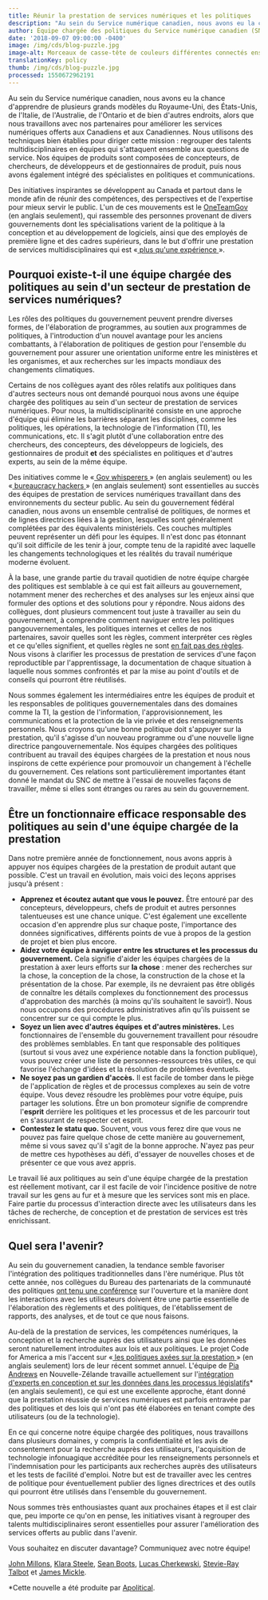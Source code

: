 ```yaml
---
title: Réunir la prestation de services numériques et les politiques
description: "Au sein du Service numérique canadien, nous avons eu la chance d'apprendre de plusieurs grands modèles du Royaume-Uni, des États-Unis, de l'Italie, de l'Australie, de l'Ontario et de bien d'autres endroits, alors que nous travaillons avec nos partenaires pour améliorer les services numériques offerts aux Canadiens et aux Canadiennes. Nous utilisons des techniques bien établies pour diriger cette mission\_: regrouper des talents multidisciplinaires en équipes qui s'attaquent ensemble aux questions de service. Nos équipes de produits sont composées de concepteurs,\_de chercheurs, de développeurs et de gestionnaires de produit, puis nous avons également intégré des spécialistes en politiques et communications."
author: Équipe chargée des politiques du Service numérique canadien (SNC)
date: '2018-09-07 09:00:00 -0400'
image: /img/cds/blog-puzzle.jpg
image-alt: Morceaux de casse-tête de couleurs différentes connectés ensemble.
translationKey: policy
thumb: /img/cds/blog-puzzle.jpg
processed: 1550672962191
---
```

Au sein du Service numérique canadien, nous avons eu la chance d'apprendre de plusieurs grands modèles du Royaume-Uni, des États-Unis, de l'Italie, de l'Australie, de l'Ontario et de bien d'autres endroits, alors que nous travaillons avec nos partenaires pour améliorer les services numériques offerts aux Canadiens et aux Canadiennes. Nous utilisons des techniques bien établies pour diriger cette mission : regrouper des talents multidisciplinaires en équipes qui s'attaquent ensemble aux questions de service. Nos équipes de produits sont composées de concepteurs, de chercheurs, de développeurs et de gestionnaires de produit, puis nous avons également intégré des spécialistes en politiques et communications. 

Des initiatives inspirantes se développent au Canada et partout dans le monde afin de réunir des compétences, des perspectives et de l'expertise pour mieux servir le public. L'un de ces mouvements est le [OneTeamGov](https://www.oneteamgov.uk/) (en anglais seulement), qui rassemble des personnes provenant de divers gouvernements dont les spécialisations varient de la politique à la conception et au développement de logiciels, ainsi que des employés de première ligne et des cadres supérieurs, dans le but d'offrir une prestation de services multidisciplinaires qui est «[ plus qu'une expérience](https://medium.com/@kcollingwood/what-people-told-us-government-policy-and-service-design-event-c5596b7c8953)<span style="text-decoration:underline;"> </span>».

## Pourquoi existe-t-il une équipe chargée des politiques au sein d'un secteur de prestation de services numériques?

Les rôles des politiques du gouvernement peuvent prendre diverses formes, de l'élaboration de programmes, au soutien aux programmes de politiques, à l'introduction d'un nouvel avantage pour les anciens combattants, à l'élaboration de politiques de gestion pour l'ensemble du gouvernement pour assurer une orientation uniforme entre les ministères et les organismes, et aux recherches sur les impacts mondiaux des changements climatiques. 

Certains de nos collègues ayant des rôles relatifs aux politiques dans d'autres secteurs nous ont demandé pourquoi nous avons une équipe chargée des politiques au sein d'un secteur de prestation de services numériques. Pour nous, la multidisciplinarité consiste en une approche d'équipe qui élimine les barrières séparant les disciplines, comme les politiques, les opérations, la technologie de l'information (TI), les communications, etc. Il s'agit plutôt d'une collaboration entre des chercheurs, des concepteurs, des développeurs de logiciels, des gestionnaires de produit **et** des spécialistes en politiques et d'autres experts, au sein de la même équipe. 

Des initiatives comme le «[ Gov whisperers](https://twitter.com/LouiseDowne/status/990925890245808128)<span style="text-decoration:underline;"> </span>» (en anglais seulement) ou les «[ bureaucracy hackers](https://handbook.18f.gov/history-and-values/#hacking-bureaucracy)<span style="text-decoration:underline;"> </span>» (en anglais seulement) sont essentielles au succès des équipes de prestation de services numériques travaillant dans des environnements du secteur public. Au sein du gouvernement fédéral canadien, nous avons un ensemble centralisé de politiques, de normes et de lignes directrices liées à la gestion, lesquelles sont généralement complétées par des équivalents ministériels. Ces couches multiples peuvent représenter un défi pour les équipes. Il n'est donc pas étonnant qu'il soit difficile de les tenir à jour, compte tenu de la rapidité avec laquelle les changements technologiques et les réalités du travail numérique moderne évoluent.

À la base, une grande partie du travail quotidien de notre équipe chargée des politiques est semblable à ce qui est fait ailleurs au gouvernement, notamment mener des recherches et des analyses sur les enjeux ainsi que formuler des options et des solutions pour y répondre. Nous aidons des collègues, dont plusieurs commencent tout juste à travailler au sein du gouvernement, à comprendre comment naviguer entre les politiques pangouvernementales, les politiques internes et celles de nos partenaires, savoir quelles sont les règles, comment interpréter ces règles et ce qu'elles signifient, et quelles règles ne sont [en fait pas des règles](https://www.nextgov.com/cio-briefing/2015/03/meet-digital-service-guru-whos-helping-new-recruits-navigate-federal-bureaucracy/107148/). Nous visons à clarifier les processus de prestation de services d'une façon reproductible par l'apprentissage, la documentation de chaque situation à laquelle nous sommes confrontés et par la mise au point d'outils et de conseils qui pourront être réutilisés. 

Nous sommes également les intermédiaires entre les équipes de produit et les responsables de politiques gouvernementales dans des domaines comme la TI, la gestion de l'information, l'approvisionnement, les communications et la protection de la vie privée et des renseignements personnels. Nous croyons qu'une bonne politique doit s'appuyer sur la prestation, qu'il s'agisse d'un nouveau programme ou d'une nouvelle ligne directrice pangouvernementale. Nos équipes chargées des politiques contribuent au travail des équipes chargées de la prestation et nous nous inspirons de cette expérience pour promouvoir un changement à l'échelle du gouvernement. Ces relations sont particulièrement importantes étant donné le mandat du SNC de mettre à l'essai de nouvelles façons de travailler, même si elles sont étranges ou rares au sein du gouvernement.

## Être un fonctionnaire efficace responsable des politiques au sein d'une équipe chargée de la prestation

Dans notre première année de fonctionnement, nous avons appris à appuyer nos équipes chargées de la prestation de produit autant que possible. C'est un travail en évolution, mais voici des leçons apprises jusqu'à présent :

* **Apprenez et écoutez autant que vous le pouvez.** Être entouré par des concepteurs, développeurs, chefs de produit et autres personnes talentueuses est une chance unique. C'est également une excellente occasion d'en apprendre plus sur chaque poste, l'importance des données significatives, différents points de vue à propos de la gestion de projet et bien plus encore.
* **Aidez votre équipe à naviguer entre les structures et les processus du gouvernement.** Cela signifie d'aider les équipes chargées de la prestation à axer leurs efforts sur **la chose** : mener des recherches sur la chose, la conception de la chose, la construction de la chose et la présentation de la chose. Par exemple, ils ne devraient pas être obligés de connaître les détails complexes du fonctionnement des processus d'approbation des marchés (à moins qu'ils souhaitent le savoir!). Nous nous occupons des procédures administratives afin qu'ils puissent se concentrer sur ce qui compte le plus.
* **Soyez un lien avec d'autres équipes et d'autres ministères.** Les fonctionnaires de l'ensemble du gouvernement travaillent pour résoudre des problèmes semblables. En tant que responsable des politiques (surtout si vous avez une expérience notable dans la fonction publique), vous pouvez créer une liste de personnes-ressources très utiles, ce qui favorise l'échange d'idées et la résolution de problèmes éventuels.
* **Ne soyez pas un gardien d'accès.** Il est facile de tomber dans le piège de l'application de règles et de processus complexes au sein de votre équipe. Vous devez résoudre les problèmes pour votre équipe, puis partager les solutions. Être un bon promoteur signifie de comprendre l'**esprit** derrière les politiques et les processus et de les parcourir tout en s'assurant de respecter cet esprit.
* **Contestez le statu quo.** Souvent, vous vous ferez dire que vous ne pouvez pas faire quelque chose de cette manière au gouvernement, même si vous savez qu'il s'agit de la bonne approche. N'ayez pas peur de mettre ces hypothèses au défi, d'essayer de nouvelles choses et de présenter ce que vous avez appris.

Le travail lié aux politiques au sein d'une équipe chargée de la prestation est réellement motivant, car il est facile de voir l'incidence positive de notre travail sur les gens au fur et à mesure que les services sont mis en place. Faire partie du processus d'interaction directe avec les utilisateurs dans les tâches de recherche, de conception et de prestation de services est très enrichissant.

## Quel sera l'avenir?

Au sein du gouvernement canadien, la tendance semble favoriser l'intégration des politiques traditionnelles dans l'ère numérique. Plus tôt cette année, nos collègues du Bureau des partenariats de la communauté des politiques [ont tenu une conférence](https://policomm-commpoli.gccollab.ca) sur l'ouverture et la manière dont les interactions avec les utilisateurs doivent être une partie essentielle de l'élaboration des règlements et des politiques, de l'établissement de rapports, des analyses, et de tout ce que nous faisons.

Au-delà de la prestation de services, les compétences numériques, la conception et la recherche auprès des utilisateurs ainsi que les données seront naturellement introduites aux lois et aux politiques. Le projet Code for America a mis l'accent sur «[ les politiques axées sur la prestation](https://medium.com/code-for-america/delivery-driven-government-67e698c57c7b)<span style="text-decoration:underline;"> </span>» (en anglais seulement) lors de leur récent sommet annuel. L'équipe de [Pia Andrews](https://twitter.com/piawaugh) en Nouvelle-Zélande travaille actuellement sur l'[intégration d'experts en conception et sur les données dans les processus législatifs](https://apolitical.co/solution_article/new-zealand-explores-machine-readable-laws-to-transform-government/)* (en anglais seulement), ce qui est une excellente approche, étant donné que la prestation réussie de services numériques est parfois entravée par des politiques et des lois qui n'ont pas été élaborées en tenant compte des utilisateurs (ou de la technologie). 

En ce qui concerne notre équipe chargée des politiques, nous travaillons dans plusieurs domaines, y compris la confidentialité et les avis de consentement pour la recherche auprès des utilisateurs, l'acquisition de technologie infonuagique accréditée pour les renseignements personnels et l'indemnisation pour les participants aux recherches auprès des utilisateurs et les tests de facilité d'emploi. Notre but est de travailler avec les centres de politique pour éventuellement publier des lignes directrices et des outils qui pourront être utilisés dans l'ensemble du gouvernement.

Nous sommes très enthousiastes quant aux prochaines étapes et il est clair que, peu importe ce qu'on en pense, les initiatives visant à regrouper des talents multidisciplinaires seront essentielles pour assurer l'amélioration des services offerts au public dans l'avenir. 

Vous souhaitez en discuter davantage? Communiquez avec notre équipe! 

[John Millons](https://twitter.com/JohnMillons), [Klara Steele](mailto:Klara.Steele@tbs-sct.gc.ca), [Sean Boots](https://twitter.com/sboots), [Lucas Cherkewski](https://twitter.com/lchski), [Stevie-Ray Talbot](https://twitter.com/StevieRayTalbot) et [James Mickle](https://twitter.com/james_mickle).

*Cette nouvelle a été produite par [Apolitical](https://apolitical.co/).

